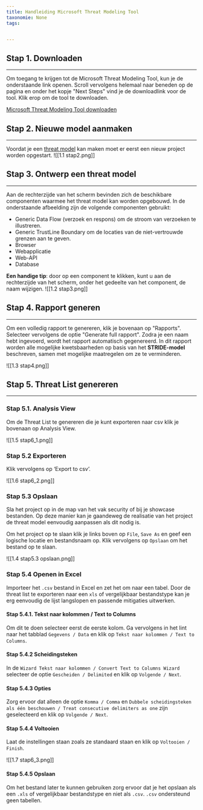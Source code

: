 ```yaml
---
title: Handleiding Microsoft Threat Modeling Tool
taxonomie: None
tags:


---
```


## Stap 1. Downloaden
---
Om toegang te krijgen tot de Microsoft Threat Modeling Tool, kun je de onderstaande link openen. Scroll vervolgens helemaal naar beneden op de pagina en onder het kopje "Next Steps" vind je de downloadlink voor de tool. Klik erop om de tool te downloaden.

[Microsoft Threat Modeling Tool downloaden](https://learn.microsoft.com/en-us/azure/security/develop/threat-modeling-tool)
## Stap 2. Nieuwe model aanmaken
---
Voordat je een [threat model](2.%20Wat%20is%20een%20Threat%20Model.md) kan maken moet er eerst een nieuw project worden opgestart.
![[1.1 stap2.png]]

## Stap 3. Ontwerp een threat model
---
Aan de rechterzijde van het scherm bevinden zich de beschikbare componenten waarmee het threat model kan worden opgebouwd. In de onderstaande afbeelding zijn de volgende componenten gebruikt: 
- Generic Data Flow (verzoek en respons) om de stroom van verzoeken te illustreren. 
- Generic TrustLine Boundary om de locaties van de niet-vertrouwde grenzen aan te geven. 
- Browser 
- Webapplicatie 
- Web-API 
- Database 

**Een handige tip**: door op een component te klikken, kunt u aan de rechterzijde van het scherm, onder het gedeelte van het component, de naam wijzigen.
![[1.2 stap3.png]]

## Stap 4. Rapport generen
---
Om een volledig rapport te genereren, klik je bovenaan op "Rapports". Selecteer vervolgens de optie "Generate full rapport". Zodra je een naam hebt ingevoerd, wordt het rapport automatisch gegenereerd. In dit rapport worden alle mogelijke kwetsbaarheden op basis van het **STRIDE-model** beschreven, samen met mogelijke maatregelen om ze te verminderen.

![[1.3 stap4.png]]

## Stap 5. Threat List genereren
---
### Stap 5.1. Analysis View
Om de Threat List te genereren die je kunt exporteren naar csv klik je bovenaan op Analysis View.

![[1.5 stap6_1.png]]

### Stap 5.2 Exporteren
Klik vervolgens op ‘Export to csv’.

![[1.6 stap6_2.png]]

### Stap 5.3 Opslaan
Sla het project op in de map van het vak security of bij je showcase bestanden. Op deze manier kan je gaandeweg de realisatie van het project de threat model eenvoudig aanpassen als dit nodig is.

Om het project op te slaan klik je links boven op `File`, `Save As` en geef een logische locatie en bestandsnaam op. Klik vervolgens op `Opslaan` om het bestand op te slaan.

![[1.4 stap5.3 opslaan.png]]
### Stap 5.4 Openen in Excel
Importeer het `.csv` bestand in Excel en zet het om naar een tabel. Door de threat list te exporteren naar een `xls` of vergelijkbaar bestandstype kan je erg eenvoudig de lijst langslopen en passende mitigaties uitwerken. 
#### Stap 5.4.1. Tekst naar kolommen / Text to Columns
Om dit te doen selecteer eerst de eerste kolom. Ga vervolgens in het lint naar het tabblad `Gegevens / Data` en klik op `Tekst naar kolommen / Text to Columns`.
#### Stap 5.4.2 Scheidingsteken
In de `Wizard Tekst naar kolommen / Convert Text to Columns Wizard` selecteer de optie `Gescheiden / Delimited` en klik op `Volgende / Next`. 
#### Stap 5.4.3 Opties
Zorg ervoor dat alleen de optie `Komma / Comma` en `Dubbele scheidingsteken als één beschouwen / Treat consecutive delimiters as one` zijn geselecteerd en klik op `Volgende / Next`. 
#### Stap 5.4.4 Voltooien
Laat de instellingen staan zoals ze standaard staan en klik op `Voltooien / Finish`.

![[1.7 stap6_3.png]]
#### Stap 5.4.5 Opslaan
Om het bestand later te kunnen gebruiken zorg ervoor dat je het opslaan als een `.xls` of vergelijkbaar bestandstype en niet als `.csv`. `.csv` ondersteund geen tabellen.